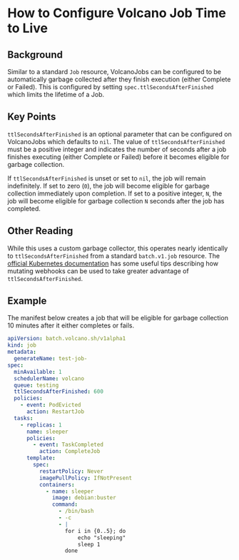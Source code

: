 # How to Configure Volcano Job Time to Live
## Background
Similar to a standard `Job` resource, VolcanoJobs can be configured to be automatically garbage 
collected after they finish execution (either Complete or Failed). This is configured by setting 
`spec.ttlSecondsAfterFinished` which limits the lifetime of a Job.

## Key Points
`ttlSecondsAfterFinished` is an optional parameter that can be configured on VolcanoJobs which 
defaults to `nil`. The value of `ttlSecondsAfterFinished` must be a positive integer and indicates 
the number of seconds after a job finishes executing (either Complete or Failed) before it becomes 
eligible for garbage collection.

If `ttlSecondsAfterFinished` is unset or set to `nil`, the job will remain indefinitely. If set to 
zero (`0`), the job will become eligible for garbage collection immediately upon completion. If set 
to a positive integer, `N`, the job will become eligible for garbage collection `N` seconds after 
the job has completed.

## Other Reading
While this uses a custom garbage collector, this operates nearly identically to 
`ttlSecondsAfterFinished` from a standard `batch.v1.job` resource. The [official Kubernetes 
documentation](https://kubernetes.io/docs/concepts/workloads/controllers/ttlafterfinished/) has some 
useful tips describing how mutating webhooks can be used to take greater advantage of 
`ttlSecondsAfterFinished`.

## Example
The manifest below creates a job that will be eligible for garbage collection 10 minutes after it 
either completes or fails.

```yaml
apiVersion: batch.volcano.sh/v1alpha1
kind: job
metadata:
  generateName: test-job-
spec:
  minAvailable: 1
  schedulerName: volcano
  queue: testing
  ttlSecondsAfterFinished: 600
  policies:
    - event: PodEvicted
      action: RestartJob
  tasks:
    - replicas: 1
      name: sleeper
      policies:
        - event: TaskCompleted
          action: CompleteJob
      template:
        spec:
          restartPolicy: Never
          imagePullPolicy: IfNotPresent
          containers:
            - name: sleeper
              image: debian:buster
              command:
                - /bin/bash
                - -c
                - |
                  for i in {0..5}; do
                      echo "sleeping"
                      sleep 1
                  done
```
